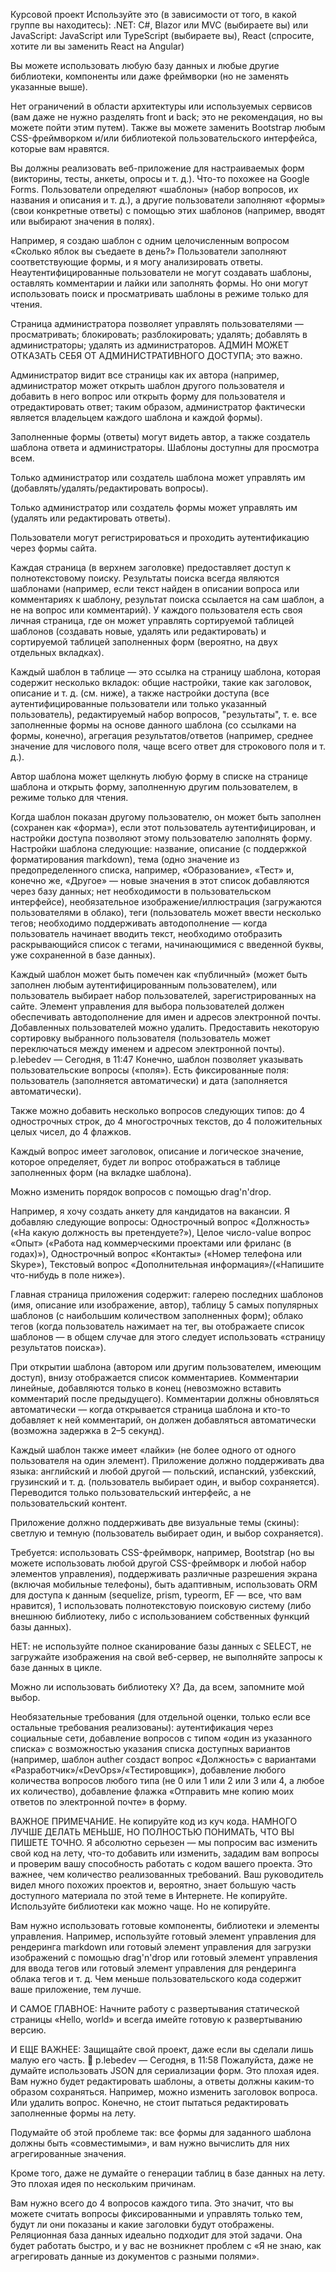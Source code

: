 Курсовой проект
Используйте это (в зависимости от того, в какой группе вы находитесь):
.NET: C#, Blazor или MVC (выбираете вы)
или
JavaScript: JavaScript или TypeScript (выбираете вы), React (спросите, хотите ли вы заменить React на Angular)

Вы можете использовать любую базу данных и любые другие библиотеки, компоненты или даже фреймворки (но не заменять указанные выше).

Нет ограничений в области архитектуры или используемых сервисов (вам даже не нужно разделять front и back; это не рекомендация, но вы можете пойти этим путем). Также вы можете заменить Bootstrap любым CSS-фреймворком и/или библиотекой пользовательского интерфейса, которые вам нравятся.

Вы должны реализовать веб-приложение для настраиваемых форм (викторины, тесты, анкеты, опросы и т. д.). Что-то похожее на Google Forms. Пользователи определяют «шаблоны» (набор вопросов, их названия и описания и т. д.), а другие пользователи заполняют «формы» (свои конкретные ответы) с помощью этих шаблонов (например, вводят или выбирают значения в полях).

Например, я создаю шаблон с одним целочисленным вопросом «Сколько яблок вы съедаете в день?» Пользователи заполняют соответствующие формы, и я могу анализировать ответы.
Неаутентифицированные пользователи не могут создавать шаблоны, оставлять комментарии и лайки или заполнять формы. Но они могут использовать поиск и просматривать шаблоны в режиме только для чтения.

Страница администратора позволяет управлять пользователями — просматривать; блокировать; разблокировать; удалять; добавлять в администраторы; удалять из администраторов. АДМИН МОЖЕТ ОТКАЗАТЬ СЕБЯ ОТ АДМИНИСТРАТИВНОГО ДОСТУПА; это важно.

Администратор видит все страницы как их автора (например, администратор может открыть шаблон другого пользователя и добавить в него вопрос или открыть форму для пользователя и отредактировать ответ; таким образом, администратор фактически является владельцем каждого шаблона и каждой формы).

Заполненные формы (ответы) могут видеть автор, а также создатель шаблона ответа и администраторы. Шаблоны доступны для просмотра всем.

Только администратор или создатель шаблона может управлять им (добавлять/удалять/редактировать вопросы).

Только администратор или создатель формы может управлять им (удалять или редактировать ответы).

Пользователи могут регистрироваться и проходить аутентификацию через формы сайта.

Каждая страница (в верхнем заголовке) предоставляет доступ к полнотекстовому поиску. Результаты поиска всегда являются шаблонами (например, если текст найден в описании вопроса или комментариях к шаблону, результат поиска ссылается на сам шаблон, а не на вопрос или комментарий).
У каждого пользователя есть своя личная страница, где он может управлять сортируемой таблицей шаблонов (создавать новые, удалять или редактировать) и сортируемой таблицей заполненных форм (вероятно, на двух отдельных вкладках).

Каждый шаблон в таблице — это ссылка на страницу шаблона, которая содержит несколько вкладок:
общие настройки, такие как заголовок, описание и т. д. (см. ниже), а также настройки доступа (все аутентифицированные пользователи или только указанный пользователь),
редактируемый набор вопросов,
"результаты", т. е. все заполненные формы на основе данного шаблона (со ссылками на формы, конечно),
агрегация результатов/ответов (например, среднее значение для числового поля, чаще всего ответ для строкового поля и т. д.).

Автор шаблона может щелкнуть любую форму в списке на странице шаблона и открыть форму, заполненную другим пользователем, в режиме только для чтения.

Когда шаблон показан другому пользователю, он может быть заполнен (сохранен как «форма»), если этот пользователь аутентифицирован, и настройки доступа позволяют этому пользователю заполнять форму.
Настройки шаблона следующие:
название,
описание (с поддержкой форматирования markdown),
тема (одно значение из предопределенного списка, например, «Образование», «Тест» и, конечно же, «Другое» — новые значения в этот список добавляются через базу данных; нет необходимости в пользовательском интерфейсе),
необязательное изображение/иллюстрация (загружаются пользователями в облако),
теги (пользователь может ввести несколько тегов; необходимо поддерживать автодополнение — когда пользователь начинает вводить текст, необходимо отобразить раскрывающийся список с тегами, начинающимися с введенной буквы, уже сохраненной в базе данных).

Каждый шаблон может быть помечен как «публичный» (может быть заполнен любым аутентифицированным пользователем), или пользователь выбирает набор пользователей, зарегистрированных на сайте. Элемент управления для выбора пользователей должен обеспечивать автодополнение для имен и адресов электронной почты. Добавленных пользователей можно удалить. Предоставить некоторую сортировку выбранного пользователя (пользователь может переключаться между именем и адресом электронной почты).
p.lebedev — Сегодня, в 11:47
Конечно, шаблон позволяет указывать пользовательские вопросы («поля»). Есть фиксированные поля: пользователь (заполняется автоматически) и дата (заполняется автоматически).

Также можно добавить несколько вопросов следующих типов:
до 4 однострочных строк,
до 4 многострочных текстов,
до 4 положительных целых чисел,
до 4 флажков.

Каждый вопрос имеет заголовок, описание и логическое значение, которое определяет, будет ли вопрос отображаться в таблице заполненных форм (на вкладке шаблона).

Можно изменить порядок вопросов с помощью drag'n'drop.

Например, я хочу создать анкету для кандидатов на вакансии. Я добавляю следующие вопросы:
Однострочный вопрос «Должность» («На какую должность вы претендуете?»),
Целое число-value вопрос «Опыт» («Работа над коммерческими проектами или фриланс (в годах)»),
Однострочный вопрос «Контакты» («Номер телефона или Skype»),
Текстовый вопрос «Дополнительная информация»/(«Напишите что-нибудь в поле ниже»).

Главная страница приложения содержит:
галерею последних шаблонов (имя, описание или изображение, автор),
таблицу 5 самых популярных шаблонов (с наибольшим количеством заполненных форм);
облако тегов (когда пользователь нажимает на тег, вы отображаете список шаблонов — в общем случае для этого следует использовать «страницу результатов поиска»).

При открытии шаблона (автором или другим пользователем, имеющим доступ), внизу отображается список комментариев. Комментарии линейные, добавляются только в конец (невозможно вставить комментарий после предыдущего). Комментарии должны обновляться автоматически — когда открывается страница шаблона и кто-то добавляет к ней комментарий, он должен добавляться автоматически (возможна задержка в 2–5 секунд).

Каждый шаблон также имеет «лайки» (не более одного от одного пользователя на один элемент).
Приложение должно поддерживать два языка: английский и любой другой — польский, испанский, узбекский, грузинский и т. д. (пользователь выбирает один, и выбор сохраняется). Переводится только пользовательский интерфейс, а не пользовательский контент.

Приложение должно поддерживать две визуальные темы (скины): светлую и темную (пользователь выбирает один, и выбор сохраняется).

Требуется:
использовать CSS-фреймворк, например, Bootstrap (но вы можете использовать любой другой CSS-фреймворк и любой набор элементов управления),
поддерживать различные разрешения экрана (включая мобильные телефоны), быть адаптивным,
использовать ORM для доступа к данным (sequelize, prism, typeorm, EF — все, что вам нравится),
1 использовать полнотекстовую поисковую систему (либо внешнюю библиотеку, либо с использованием собственных функций базы данных).

НЕТ:
не используйте полное сканирование базы данных с SELECT,
не загружайте изображения на свой веб-сервер,
не выполняйте запросы к базе данных в цикле.

Можно ли использовать библиотеку X? Да, да всем, запомните мой выбор.

Необязательные требования (для отдельной оценки, только если все остальные требования реализованы):
аутентификация через социальные сети,
добавление вопросов с типом «один из указанного списка» с возможностью указания списка доступных вариантов (например, шаблон auther создаст вопрос «Должность» с вариантами «Разработчик»/«DevOps»/«Тестировщик»),
добавление любого количества вопросов любого типа (не 0 или 1 или 2 или 3 или 4, а любое их количество),
добавление флажка «Отправить мне копию моих ответов по электронной почте» в форму.

ВАЖНОЕ ПРИМЕЧАНИЕ. Не копируйте код из куч кода. НАМНОГО ЛУЧШЕ ДЕЛАТЬ МЕНЬШЕ, НО ПОЛНОСТЬЮ ПОНИМАТЬ, ЧТО ВЫ ПИШЕТЕ ТОЧНО. Я абсолютно серьезен — мы попросим вас изменить свой код на лету, что-то добавить или изменить, зададим вам вопросы и проверим вашу способность работать с кодом вашего проекта. Это важнее, чем количество реализованных требований. Ваш руководитель видел много похожих проектов и, вероятно, знает большую часть доступного материала по этой теме в Интернете. Не копируйте. Используйте библиотеки как можно чаще. Но не копируйте.

Вам нужно использовать готовые компоненты, библиотеки и элементы управления. Например, используйте готовый элемент управления для рендеринга markdown или готовый элемент управления для загрузки изображений с помощью drag'n'drop или готовый элемент управления для ввода тегов или готовый элемент управления для рендеринга облака тегов и т. д. Чем меньше пользовательского кода содержит ваше приложение, тем лучше.

И САМОЕ ГЛАВНОЕ: Начните работу с развертывания статической страницы «Hello, world» и всегда имейте готовую к развертыванию версию.

И ЕЩЕ ВАЖНЕЕ: Защищайте свой проект, даже если вы сделали лишь малую его часть.
🧰
p.lebedev — Сегодня, в 11:58
Пожалуйста, даже не думайте использовать JSON для сериализации форм. Это плохая идея. Вам нужно будет редактировать шаблоны, а ответы должны каким-то образом сохраняться. Например, можно изменить заголовок вопроса. Или удалить вопрос. Конечно, не стоит пытаться редактировать заполненные формы на лету.

Подумайте об этой проблеме так: все формы для заданного шаблона должны быть «совместимыми», и вам нужно вычислить для них агрегированные значения.

Кроме того, даже не думайте о генерации таблиц в базе данных на лету. Это плохая идея по нескольким причинам.

Вам нужно всего до 4 вопросов каждого типа. Это значит, что вы можете считать вопросы фиксированными и управлять только тем, будут ли они показаны и какие заголовки будут отображены. Реляционная база данных идеально подходит для этой задачи. Она будет работать быстро, и у вас не возникнет проблем с «Я не знаю, как агрегировать данные из документов с разными полями».
